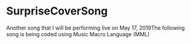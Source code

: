 # SurpriseCoverSong
Another song that I will be performing live on May 17, 2019The following song is being coded using Music Macro Language (MML)
